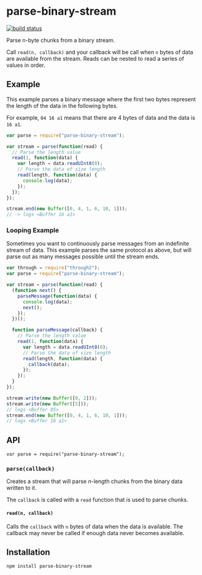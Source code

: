 # parse-binary-stream

[![build status](https://secure.travis-ci.org/parshap/parse-binary-stream.svg?branch=master)](http://travis-ci.org/parshap/parse-binary-stream)

Parse n-byte chunks from a binary stream.

Call `read(n, callback)` and your callback will be call when `n` bytes
of data are available from the stream. Reads can be nested to read a
series of values in order.

## Example

This example parses a binary message where the first two bytes represent
the length of the data in the following bytes.

For example, `04 16 a1` means that there are 4 bytes of data and the
data is `16 a1`.

```js
var parse = require("parse-binary-stream");

var stream = parse(function(read) {
  // Parse the length value
  read(1, function(data) {
    var length = data.readUInt8(0);
    // Parse the data of size length
    read(length, function(data) {
      console.log(data);
    });
  });
});

stream.end(new Buffer([0, 4, 1, 6, 10, 1]));
// -> logs <Buffer 16 a1>
```

### Looping Example

Sometimes you want to continuously parse messages from an indefinite
stream of data. This example parses the same protocol as above, but will
parse out as many messages possible until the stream ends.

```js
var through = require("through2");
var parse = require("parse-binary-stream");

var stream = parse(function(read) {
  (function next() {
    parseMessage(function(data) {
      console.log(data);
      next();
    });
  })();

  function parseMessage(callback) {
    // Parse the length value
    read(1, function(data) {
      var length = data.readUInt8(0);
      // Parse the data of size length
      read(length, function(data) {
        callback(data);
      });
    });
  }
});

stream.write(new Buffer([0, 2]));
stream.write(new Buffer([5]));
// logs <Buffer 05>
stream.end(new Buffer([0, 4, 1, 6, 10, 1]));
// logs <Buffer 16 a1>

```

## API

```
var parse = require("parse-binary-stream");
```

### `parse(callback)`

Creates a stream that will parse *n*-length chunks from the binary data
written to it.

The `callback` is called with a `read` function that is used to parse
chunks.

#### `read(n, callback)`

Calls the `callback` with `n` bytes of data when the data is available.
The callback may never be called if enough data never becomes available.

## Installation

```
npm install parse-binary-stream
```
